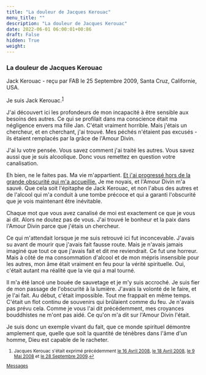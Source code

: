 ```yaml
---
title: "La douleur de Jacques Kerouac"
menu_title: ""
description: "La douleur de Jacques Kerouac"
date: 2022-06-01 06:00:01+00:86
draft: False
hidden: True
weight:
---
```

### La douleur de Jacques Kerouac

Jack Kerouac - reçu par FAB le 25 Septembre 2009, Santa Cruz, Californie, USA.

Je suis Jack Kerouac.<sup id="a1">[1](#f1)</sup>

J'ai découvert ici les profondeurs de mon incapacité à être sensible aux besoins des autres. Ce qui se profilait dans ma conscience était ma négligence envers ma fille Jan. C'était vraiment horrible. Mais j'étais un chercheur, et en cherchant, j'ai trouvé. Mes péchés n'étaient pas excusés - ils étaient remplacés par la grâce de l'Amour Divin.

J'ai lu votre pensée. Vous savez comment j'ai traité les autres. Vous savez aussi que je suis alcoolique. Donc vous remettez en question votre canalisation.

Eh bien, ne le faites pas. Ma vie m'appartient. [Et j'ai progressé hors de la grande obscurité qui m'a accueillie.](/fr-contemporary-messages/fr-contemporary-messages-by-date-order/fr-contemporary-messages-2008/fr-2008-4-18-2-fab-jack-kerouac/) Je me noyais, et l'Amour Divin m'a sauvé. Que cela soit l'épitaphe de Jack Kerouac, et non l'abus des autres et de l'alcool qui m'a conduit à une tombe précoce et qui a garanti l'obscurité que je vois maintenant être inévitable.

Chaque mot que vous avez canalisé de moi est exactement ce que je vous ai dit. Alors ne doutez pas de vous. J'ai trouvé le bonheur et la paix dans l'Amour Divin parce que j'étais un chercheur.

Ce qui m'attendait lorsque je me suis retrouvé ici fut inconcevable. J'avais su avant de mourir que j'avais fait fausse route. Mais je n'avais jamais imaginé que tout ce que j'avais fait et dit me reviendrait. Ce fut une horreur. Mais à côté de ma consommation d'alcool et de mon mépris insensible pour les autres, mon âme était vraiment en feu pour la vérité spirituelle. Oui, c'était autant ma réalité que la vie qui a mal tourné.

Il m'a été lancé une bouée de sauvetage et je m'y suis accroché. Je suis fier de mon passage de l'obscurité à la lumière. J'avais la volonté de le faire, et je l'ai fait. Au début, c'était impossible. Tout me frappait en même temps. C'était un flot continu de souvenirs qui brûlaient comme du feu. Je n'avais pas prévu cela. Comme je vous l'ai dit précédemment, mes croyances bouddhistes ne m'ont pas aidé. Ce qu'on m'a dit sur l'Amour Divin l'était.

Je suis donc un exemple vivant du fait, que ce monde spirituel démontre amplement que, quelle que soit la quantité de ténèbres dans l'âme d'un homme, Dieu est capable de le racheter.
<small>

1. <large id="f1"> Jacques Kerouac s'était exprimé précédemment [le 16 Avril 2008](/fr-contemporary-messages/fr-contemporary-messages-by-date-order/fr-contemporary-messages-2008/fr-2008-4-16-1-fab-jack-kerouac/), [le 18 Avril 2008](/fr-contemporary-messages/fr-contemporary-messages-by-date-order/fr-contemporary-messages-2008/fr-2008-4-18-2-fab-jack-kerouac/), [le 9 Mai 2008](/fr-contemporary-messages/fr-contemporary-messages-by-date-order/fr-contemporary-messages-2008/fr-2008-5-9-1-fab-jack-kerouac/) et [le 28 Septembre 2009](/fr-contemporary-messages/fr-contemporary-messages-by-date-order/fr-contemporary-messages-2009/fr-2009-9-28-1-fab-jack-kerouac/).[↩](#a1)

[Messages](/fr-contemporary-messages/fr-contemporary-messages-by-date-order/fr-contemporary-messages-2009)
